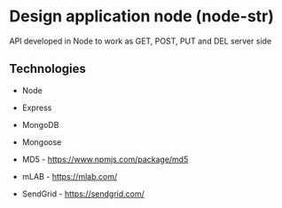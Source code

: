 # Design application node (node-str)

API developed in Node to work as GET, POST, PUT and DEL server side

## Technologies
- Node
- Express
- MongoDB
- Mongoose

- MD5 - https://www.npmjs.com/package/md5
- mLAB - https://mlab.com/
- SendGrid - https://sendgrid.com/
